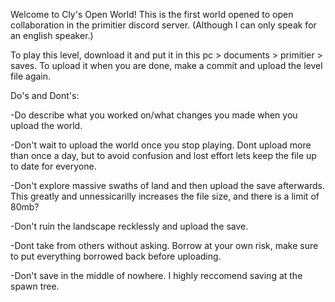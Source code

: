 Welcome to Cly's Open World! 
This is the first world opened to open collaboration in the primitier discord server. (Although I can only speak for an english speaker.) 

To play this level, download it and put it in this pc > documents > primitier > saves.
To upload it when you are done, make a commit and upload the level file again. 

Do's and Dont's:

 -Do describe what you worked on/what changes you made when you upload the world. 
 
 -Don't wait to upload the world once you stop playing. Dont upload more than once a day, but to avoid confusion and lost effort lets keep the file up to date for everyone. 
 
 -Don't explore massive swaths of land and then upload the save afterwards. This greatly and unnessicarilly increases the file size, and there is a limit of 80mb? 
 
 -Don't ruin the landscape recklessly and upload the save. 
 
 -Dont take from others without asking. Borrow at your own risk, make sure to put everything borrowed back before uploading. 
 
 -Don't save in the middle of nowhere. I highly reccomend saving at the spawn tree. 
 
